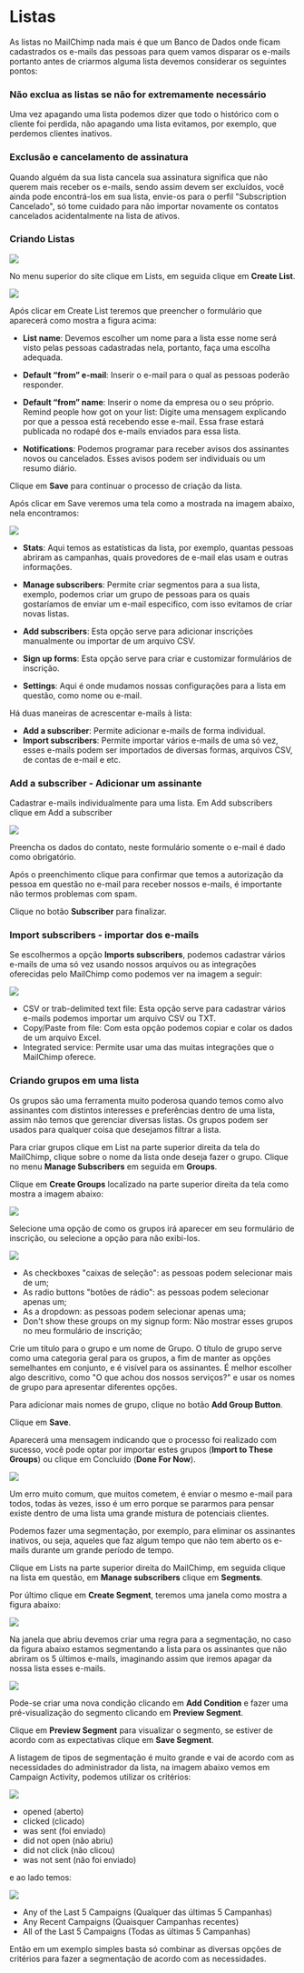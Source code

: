 # Listas

As listas no MailChimp nada mais é que um Banco de Dados onde ficam cadastrados os e-mails das pessoas para quem vamos disparar os e-mails portanto antes de criarmos alguma lista devemos considerar os seguintes pontos:

### Não exclua as listas se não for extremamente necessário

Uma vez apagando uma lista podemos dizer que todo o histórico com o cliente foi perdida, não apagando uma lista evitamos, por exemplo, que perdemos clientes inativos.

### Exclusão e cancelamento de assinatura

Quando alguém da sua lista cancela sua assinatura significa que não querem mais receber os e-mails, sendo assim devem ser excluídos, você ainda pode encontrá-los  em sua lista, envie-os para o perfil "Subscription Cancelado", só tome cuidado para não importar novamente os contatos cancelados acidentalmente na lista de ativos.

### Criando Listas

![](mailchimp-criando_listas.png)

No menu superior do site clique em Lists, em seguida clique em **Create List**.

![](mailchimp-criando_listas_1.png)

Após clicar em Create List teremos que preencher o formulário que aparecerá como mostra a figura acima:

* **List name**: Devemos escolher um nome para a lista esse nome será visto pelas pessoas cadastradas nela, portanto, faça uma escolha adequada.

* **Default “from” e-mail**: Inserir o e-mail para o qual as pessoas poderão responder.

* **Default “from” name**: Inserir o nome da empresa ou o seu próprio.
Remind people how got on your list: Digite uma mensagem explicando por que a pessoa está recebendo esse e-mail. Essa frase estará publicada no rodapé dos e-mails enviados para essa lista.

* **Notifications**: Podemos programar para receber avisos dos assinantes novos ou cancelados. Esses avisos podem ser individuais ou um resumo diário.


Clique em **Save** para continuar o processo de criação da lista.

Após clicar em Save veremos uma tela como a mostrada na imagem abaixo, nela encontramos:

![](mailchimp-criando_listas_2.png)

* **Stats**: Aqui temos as estatísticas da lista, por exemplo, quantas pessoas abriram as campanhas, quais provedores de e-mail elas usam e outras informações.

* **Manage subscribers**: Permite criar segmentos para a sua lista,  exemplo, podemos criar um grupo de pessoas para os quais gostaríamos de enviar um e-mail especifico, com isso evitamos de criar novas listas.

* **Add subscribers**: Esta opção serve para adicionar inscrições manualmente ou importar de um arquivo CSV.

* **Sign up forms**: Esta opção serve para criar e customizar formulários de inscrição.

* **Settings**: Aqui é onde mudamos nossas configurações para a lista em questão, como nome ou e-mail.


Há duas maneiras de acrescentar e-mails à lista:

* **Add a subscriber**: Permite adicionar e-mails de forma individual.
* **Import subscribers**: Permite importar vários e-mails de uma só vez, esses e-mails podem ser importados de diversas formas, arquivos CSV, de contas de e-mail e etc.

### Add a subscriber - Adicionar um assinante

Cadastrar e-mails individualmente para uma lista.
Em Add subscribers clique em Add a subscriber

![](mailchimp-criando_listas_4.png)

Preencha os dados do contato, neste formulário somente o e-mail é dado como obrigatório.

Após o preenchimento clique para confirmar que temos a autorização da pessoa em questão no e-mail para receber nossos e-mails, é importante não termos problemas com spam.

Clique no botão **Subscriber** para finalizar.

### Import subscribers - importar dos e-mails

Se escolhermos a opção **Imports subscribers**, podemos cadastrar vários e-mails de uma só vez usando nossos arquivos ou as integrações oferecidas pelo MailChimp como podemos ver na imagem a seguir:

![](mailchimp-criando_listas_5.png)

* CSV or trab-delimited text file: Esta opção serve para cadastrar vários e-mails podemos importar um arquivo CSV ou TXT.
* Copy/Paste from file: Com esta opção podemos copiar e colar os dados de um arquivo Excel.
* Integrated service: Permite usar uma das muitas integrações que o MailChimp oferece.

### Criando grupos em uma lista

Os grupos são uma ferramenta muito poderosa quando temos como alvo assinantes com distintos interesses e preferências dentro de uma lista, assim não temos que gerenciar diversas listas.  Os grupos podem ser usados para qualquer coisa que desejamos filtrar a lista.

Para criar grupos clique em List na parte superior direita da tela do MailChimp, clique sobre o nome da lista onde deseja fazer o grupo. Clique no menu **Manage Subscribers** em seguida em **Groups**.

Clique em **Create Groups** localizado na parte superior direita da tela como mostra a imagem abaixo:

![](mailchimp-grupos.png)

Selecione uma opção de como os grupos irá aparecer em seu formulário de inscrição, ou selecione a opção para não exibi-los.

![](mailchimp-grupos_1.png)

* As checkboxes "caixas de seleção": as pessoas podem selecionar mais de um;
* As radio buttons "botões de rádio": as pessoas podem selecionar apenas um;
* As a dropdown: as pessoas podem selecionar apenas uma;
* Don't show these groups on my signup form: Não mostrar esses grupos no meu formulário de inscrição;

Crie um título para o grupo e um nome de Grupo. O título de grupo serve como uma categoria geral para os grupos, a fim de manter as opções semelhantes em conjunto, e é visível para os assinantes. É melhor escolher algo descritivo, como "O que achou dos nossos serviços?" e usar os nomes de grupo para apresentar diferentes opções.

Para adicionar mais nomes de grupo, clique no botão **Add Group Button**.

Clique em **Save**.

Aparecerá uma mensagem indicando que o processo foi realizado com sucesso, você pode optar por importar estes grupos (**Import to These Groups**) ou clique em Concluído (**Done For Now**).

![](mailchimp-grupos_2.png)

Um erro muito comum, que muitos cometem, é enviar o mesmo e-mail para todos, todas às vezes, isso é um erro porque se pararmos para pensar existe dentro de uma lista uma grande mistura de potenciais clientes.

Podemos fazer uma segmentação, por exemplo, para eliminar os assinantes inativos, ou seja, aqueles que faz algum tempo que não tem aberto os e-mails durante um grande período de tempo.

Clique em Lists na parte superior direita do MailChimp, em seguida clique na lista em questão, em **Manage subscribers** clique em **Segments**.

Por último clique em **Create Segment**, teremos uma janela como mostra a figura abaixo:

![](mailchimp-segmento.png)

Na janela que abriu devemos criar uma regra para a segmentação, no caso da figura abaixo estamos segmentando a lista para os assinantes que não abriram os 5 últimos e-mails, imaginando assim que iremos apagar da nossa lista esses e-mails.

![](mailchimp-segmento_1.png)

Pode-se criar uma nova condição clicando em **Add Condition** e fazer uma pré-visualização do segmento clicando em **Preview Segment**.

Clique em **Preview Segment** para visualizar o segmento, se estiver de acordo com as expectativas clique em **Save Segment**.

A listagem de tipos de segmentação é muito grande e vai de acordo com as necessidades do administrador da lista, na imagem abaixo vemos em Campaign Activity, podemos utilizar os critérios:

![](mailchimp-segmento_4.png)

* opened (aberto)
* clicked (clicado)
* was sent (foi enviado)
* did not open (não abriu)
* did not click (não clicou)
* was not sent (não foi enviado)

e ao lado temos:

![](mailchimp-segmento_5.png)

* Any of the Last 5 Campaigns (Qualquer das últimas 5 Campanhas)
* Any Recent Campaigns (Quaisquer Campanhas recentes)
* All of the Last 5 Campaigns (Todas as últimas 5 Campanhas)

Então em um exemplo simples basta só combinar as diversas opções de critérios para fazer a segmentação de acordo com as necessidades.